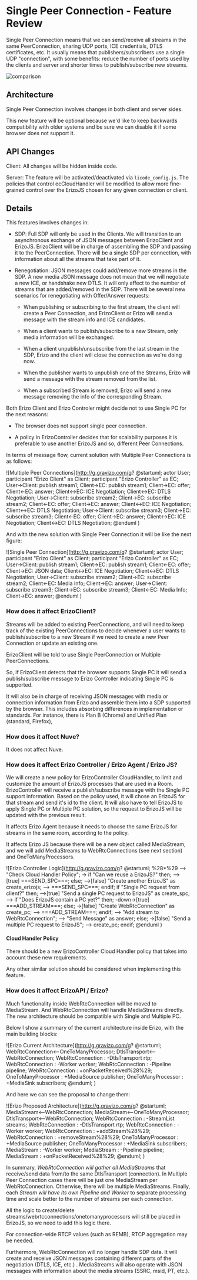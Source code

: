 # Single Peer Connection - Feature Review
Single Peer Connection means that we can send/receive all streams in the same PeerConnection, sharing UDP ports, ICE credentials, DTLS certificates, etc. It usually means that publishers/subscribers use a single UDP "connection", with some benefits: reduce the number of ports used by the clients and server and shorter times to publish/subscribe new streams.

![comparison](https://docs.google.com/drawings/d/1EMW43_6BX0mDJ2v4kLWrzDobz6dRjjqhctSkLM869io/pub?w=960&h=721)

## Architecture
Single Peer Connection involves changes in both client and server sides.

This new feature will be optional because we'd like to keep backwards compatibility with older systems and be sure we can disable it if some browser does not support it.

## API Changes
Client: All changes will be hidden inside code.

Server: The feature will be activated/deactivated via `licode_config.js`. The policies that control ecCloudHandler will be modified to allow more fine-grained control over the ErizoJS chosen for any given connection or client.

## Details
This features involves changes in:

- SDP: Full SDP will only be used in the Clients. We will transition to an asynchronous exchange of JSON messages between ErizoClient and ErizoJS. ErizoClient will be in charge of assembling the SDP and passing it to the PeerConnection. There will be a single SDP per connection, with information about all the streams that take part of it.

- Renegotiation: JSON messages could add/remove more streams in the SDP. A new media JSON message does not mean that we will negotiate a new ICE, or handshake new DTLS. It will only affect to the number of streams that are added/removed in the SDP. There will be several new scenarios for renegotiating with Offer/Answer requests:

  - When publishing or subscribing to the first stream, the client will create a Peer Connection, and ErizoClient or Erizo will send a message with the stream info and ICE candidates.

  - When a client wants to publish/subscribe to a new Stream, only media information will be exchanged.

  - When a client unpublish/unsubscribe from the last stream in the SDP, Erizo and the client will close the connection as we're doing now.

  - When the publisher wants to unpublish one of the Streams, Erizo will send a message with the stream removed from the list.

  - When a subscribed Stream is removed, Erizo will send a new message removing the info of the corresponding Stream.

Both Erizo Client and Erizo Controler might decide not to use Single PC for the next reasons:

  - The browser does not support single peer connection.

  - A policy in ErizoController decides that for scalability purposes it is preferable to use another ErizoJS and so, different Peer Connections.

In terms of message flow, current solution with Multiple Peer Connections is as follows:

![Multiple Peer Connections](http://g.gravizo.com/g?
@startuml;
actor User;
participant "Erizo Client" as Client;
participant "Erizo Controller" as EC;
User->Client: publish stream1;
Client->EC: publish stream1;
Client->EC: offer;
Client<-EC: answer;
Client<->EC: ICE Negotiation;
Client<->EC: DTLS Negotiation;
User->Client: subscribe stream2;
Client->EC: subscribe stream2;
Client<-EC: offer;
Client->EC: answer;
Client<->EC: ICE Negotiation;
Client<->EC: DTLS Negotiation;
User->Client: subscribe stream3;
Client->EC: subscribe stream3;
Client<-EC: offer;
Client->EC: answer;
Client<->EC: ICE Negotiation;
Client<->EC: DTLS Negotiation;
@enduml
)

And with the new solution with Single Peer Connection it will be like the next figure:

![Single Peer Connection](http://g.gravizo.com/g?
@startuml;
actor User;
participant "Erizo Client" as Client;
participant "Erizo Controller" as EC;
User->Client: publish stream1;
Client->EC: publish stream1;
Client<-EC: offer;
Client->EC: JSON data;
Client<->EC: ICE Negotiation;
Client<->EC: DTLS Negotiation;
User->Client: subscribe stream2;
Client->EC: subscribe stream2;
Client<-EC: Media Info;
Client->EC: answer;
User->Client: subscribe stream3;
Client->EC: subscribe stream3;
Client<-EC: Media Info;
Client->EC: answer;
@enduml
)

### How does it affect ErizoClient?
Streams will be added to existing PeerConnections, and will need to keep track of the existing PeerConnections to decide whenever a user wants to publish/subscribe to a new Stream if we need to create a new Peer Connection or update an existing one.

ErizoClient will be told to use Single PeerConnection or Multiple PeerConnections.

So, if ErizoClient detects that the browser supports Single PC it will send a publish/subscribe message to Erizo Controller indicating Single PC is supported.

It will also be in charge of receiving JSON messages with media or connection information from Erizo and assemble them into a SDP supported by the browser.
This includes absorbing differences in implementation or standards. For instance, there is Plan B (Chrome) and Unified Plan (standard, Firefox),

### How does it affect Nuve?
It does not affect Nuve.

### How does it affect Erizo Controller / Erizo Agent / Erizo JS?
We will create a new policy for ErizoController CloudHandler, to limit and customize the amount of ErizoJS processes that are used in a Room.
ErizoController will receive a publish/subscribe message with the Single PC support information. Based on the policy used, it will chose an ErizoJS for that stream and send it's id to the client. It will also have to tell ErizoJS to apply Single PC or Multiple PC solution, so the request to ErizoJS will be updated with the previous result.

It affects Erizo Agent because it needs to choose the same ErizoJS for streams in the same room, according to the policy.

It affects Erizo JS because there will be a new object called MediaStream, and we will add MediaStreams to WebRtcConnections (see next section) and OneToManyProcessors.

![Erizo Controller Logic](http://g.gravizo.com/g?
@startuml;
%28*%29 --> "Check Cloud Handler Policy";
  -> if "Can  we reuse a ErizoJS?" then;
  -->[true] ===SEND_SPC===;
else;
  -->[false] "Create another ErizoJS" as create_erizojs;
  --> ===SEND_SPC===;
endif;
if "Single PC request from client?" then;
  -->[true] "Send a single PC request to ErizoJS" as create_spc;
  --> if "Does ErizoJS contain a PC yet?" then;
    -down->[true] ===ADD_STREAM===;
  else;
    ->[false] "Create WebRtcConnection" as create_pc;
    --> ===ADD_STREAM===;
  endif;
  --> "Add stream to WebRtcConnection";
  --> "Send Message" as answer;
else;
  ->[false] "Send a multiple PC request to ErizoJS";
  --> create_pc;
endif;
@enduml
)


#### Cloud Handler Policy

There should be a new ErizoController Cloud Handler policy that takes into account these new requirements.

Any other similar solution should be considered when implementing this feature.

### How does it affect ErizoAPI / Erizo?
Much functionality inside WebRtcConnection will be moved to MediaStream. And WebRtcConnection will handle MediaStreams directly. The new architecture should be compatible with Single and Multiple PC.

Below I show a summary of the current architecture inside Erizo, with the main building blocks:

![Erizo Current Architecture](http://g.gravizo.com/g?
@startuml;
WebRtcConnection<--OneToManyProcessor;
DtlsTransport<--WebRtcConnection;
WebRtcConnection : -DtlsTransport rtp;
WebRtcConnection : -Worker worker;
WebRtcConnection : -Pipeline pipeline;
WebRtcConnection : +onPacketReceived%28%29;
OneToManyProcessor : +MediaSource publisher;
OneToManyProcessor : +MediaSink subscribers;
@enduml;
)

And here we can see the proposal to change them:

![Erizo Proposed Architecture](http://g.gravizo.com/g?
@startuml;
MediaStream<--WebRtcConnection;
MediaStream<--OneToManyProcessor;
DtlsTransport<--WebRtcConnection;
WebRtcConnection : -StreamList streams;
WebRtcConnection : -DtlsTransport rtp;
WebRtcConnection : -Worker worker;
WebRtcConnection : +addStream%28%29;
WebRtcConnection : +removeStream%28%29;
OneToManyProcessor : +MediaSource publisher;
OneToManyProcessor : +MediaSink subscribers;
MediaStream : -Worker worker;
MediaStream : -Pipeline pipeline;
MediaStream : +onPacketReceived%28%29;
@enduml;
)

In summary, *WebRtcConnection will gather all MediaStreams* that receive/send data from/to the same DtlsTransport (connection). In Multiple Peer Connection cases there will be just one MediaStream per WebRtcConnection. Otherwise, there will be multiple MediaStreams. Finally, each *Stream will have its own Pipeline and Worker* to separate processing time and scale better to the number of streams per each connection.

All the logic to create/delete streams/webrtcconnections/onetomanyprocessors will still be placed in ErizoJS, so we need to add this logic there.

For connection-wide RTCP values (such as REMB), RTCP aggregation may be needed.

Furthermore, WebRtcConnection will no longer handle SDP data. It will create and receive JSON messages containing different parts of the negotiation (DTLS, ICE, etc.) . MediaStreams will also operate with JSON messages with information about the media streams (SSRC, msid, PT, etc.).
